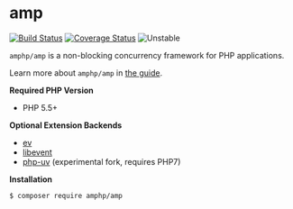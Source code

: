 # amp

[![Build Status](https://travis-ci.org/amphp/amp.svg?branch=master)](https://travis-ci.org/amphp/amp)
[![Coverage Status](https://coveralls.io/repos/amphp/amp/badge.svg?branch=master&service=github)](https://coveralls.io/github/amphp/amp?branch=master)
![Unstable](https://img.shields.io/badge/stable-v1-green.svg)

`amphp/amp` is a non-blocking concurrency framework for PHP applications.

Learn more about `amphp/amp` in [the guide](https://stackedit.io/viewer#!url=https://gist.githubusercontent.com/rdlowrey/41d4067c4b24ef99b87b/raw/d62894bc68334b01e5bcb91e3079635e67af4727/amp-guide.md).

**Required PHP Version**

- PHP 5.5+

**Optional Extension Backends**

- [ev](https://pecl.php.net/package/ev)
- [libevent](https://pecl.php.net/package/libevent)
- [php-uv](https://github.com/bwoebi/php-uv) (experimental fork, requires PHP7)

**Installation**

```bash
$ composer require amphp/amp
```
